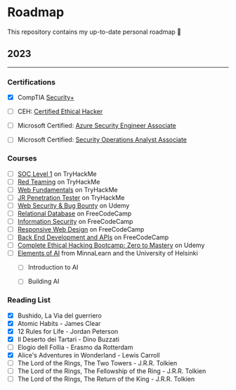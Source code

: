 # Roadmap
This repository contains my up-to-date personal roadmap 🧭

## 2023
---

### Certifications
- [x] CompTIA [Security+](https://www.comptia.org/certifications/security)
- [ ] CEH: [Certified Ethical Hacker](https://www.eccouncil.org/train-certify/certified-ethical-hacker-ceh/)
- [ ] Microsoft Certified: [Azure Security Engineer Associate](https://learn.microsoft.com/en-us/certifications/azure-security-engineer/)
- [ ] Microsoft Certified: [Security Operations Analyst Associate](https://learn.microsoft.com/en-us/certifications/security-operations-analyst/)


### Courses
- [ ] [SOC Level 1](https://tryhackme.com/path/outline/soclevel1) on TryHackMe
- [ ] [Red Teaming](https://tryhackme.com/path/outline/redteaming) on TryHackMe
- [ ] [Web Fundamentals](https://tryhackme.com/path/outline/web) on TryHackMe
- [ ] [JR Penetration Tester](https://tryhackme.com/path/outline/jrpenetrationtester) on TryHackMe
- [ ] [Web Security & Bug Bounty](https://www.udemy.com/course/web-security-and-bug-bounty-learn-penetration-testing/) on Udemy
- [ ] [Relational Database](https://www.freecodecamp.org/learn/relational-database/) on FreeCodeCamp
- [ ] [Information Security](https://www.freecodecamp.org/learn/information-security/) on FreeCodeCamp
- [ ] [Responsive Web Design](https://www.freecodecamp.org/learn/2022/responsive-web-design/) on FreeCodeCamp
- [ ] [Back End Development and APIs](https://www.freecodecamp.org/learn/back-end-development-and-apis/) on FreeCodeCamp
- [ ] [Complete Ethical Hacking Bootcamp: Zero to Mastery](https://www.udemy.com/course/complete-ethical-hacking-bootcamp-zero-to-mastery/) on Udemy
- [ ] [Elements of AI](https://www.elementsofai.com/) from MinnaLearn and the University of Helsinki
  - [ ] Introduction to AI
  - [ ] Building AI


### Reading List
- [x] Bushido, La Via del guerriero
- [x] Atomic Habits - James Clear
- [x] 12 Rules for Life - Jordan Peterson
- [x] Il Deserto dei Tartari - Dino Buzzati
- [ ] Elogio dell Follia - Erasmo da Rotterdam
- [x] Alice's Adventures in Wonderland - Lewis Carroll
- [ ] The Lord of the Rings, The Two Towers - J.R.R. Tolkien
- [ ] The Lord of the Rings, The Fellowship of the Ring - J.R.R. Tolkien
- [ ] The Lord of the Rings, The Return of the King - J.R.R. Tolkien
